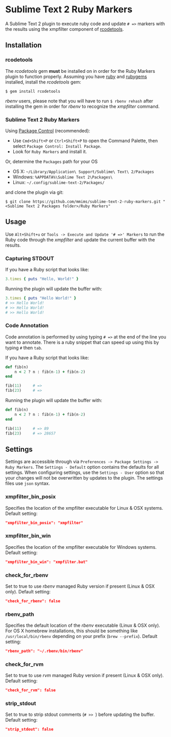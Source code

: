 # Sublime Text 2 Ruby Markers #

A Sublime Text 2 plugin to execute ruby code and update `# =>` markers with the results using the xmpfilter component of [rcodetools][0].

## Installation ##

### rcodetools ###

The *rcodetools* gem **must** be installed on in order for the Ruby Markers plugin to function properly. Assuming you have [ruby][1] and [rubygems][2] installed, install the *rcodetools* gem:

    $ gem install rcodetools

*rbenv* users, please note that you will have to run `$ rbenv rehash` after installing the gem in order for *rbenv* to recognize the *xmpfilter* command.

### Sublime Text 2 Ruby Markers ###

Using [Package Control][3] (recommended):

 * Use `Cmd+Shift+P` or `Ctrl+Shift+P` to open the Command Palette, then select `Package Control: Install Package`.
 * Look for `Ruby Markers` and install it.

Or, determine the `Packages` path for your OS

 * OS X: `~/Library/Application\ Support/Sublime\ Text\ 2/Packages`
 * Windows: `%APPDATA%\Sublime Text 2\Packages\`
 * Linux: `~/.config/sublime-text-2/Packages/`

and clone the plugin via git:

    $ git clone https://github.com/mmims/sublime-text-2-ruby-markers.git "<Sublime Text 2 Packages folder>/Ruby Markers"

## Usage ##

Use `Alt+Shift+u` or `Tools -> Execute and Update '# =>' Markers` to run the Ruby code through the *xmpfilter* and update the current buffer with the results.

### Capturing STDOUT ###

If you have a Ruby script that looks like:

```ruby
3.times { puts "Hello, World!" }
```
Running the plugin will update the buffer with:

```ruby
3.times { puts "Hello World!" }
# >> Hello World!
# >> Hello World!
# >> Hello World!
```

### Code Annotation ###

Code annotation is performed by using typing `# =>` at the end of the line you want to annotate. There is a ruby snippet that can speed up using this by typing `#` then `tab`.
 
If you have a Ruby script that looks like:

```ruby
def fib(n)
    n < 2 ? n : fib(n-1) + fib(n-2)
end

fib(11)     # => 
fib(23)     # => 
```

Running the plugin will update the buffer with:

```ruby
def fib(n)
    n < 2 ? n : fib(n-1) + fib(n-2)
end

fib(11)     # => 89
fib(23)     # => 28657
```

## Settings ##

Settings are accessible through via `Preferences -> Package Settings -> Ruby Markers`. The `Settings - Default` 
option contains the defaults for all settings. When configuring settings, use the `Settings - User` option so that 
your changes will not be overwritten by updates to the plugin. The settings files use `json` syntax.

### xmpfilter_bin_posix ###

Specifies the location of the xmpfilter executable for Linux & OSX systems. Default setting:
```json
"xmpfilter_bin_posix": "xmpfilter"
```

### xmpfilter_bin_win ###

Specifies the location of the xmpfilter executable for Windows systems. Default setting:
```json
"xmpfilter_bin_win": "xmpfilter.bat"
```

### check_for_rbenv ###

Set to true to use *rbenv* managed Ruby version if present (Linux & OSX only). Default setting:
```json
"check_for_rbenv": false
```

### rbenv_path ###

Specifies the default location of the *rbenv* executable (Linux & OSX only). For OS X homebrew installations, this 
should be something like `/usr/local/bin/rbenv` depending on your prefix (`brew --prefix`). Default setting:
```json
"rbenv_path": "~/.rbenv/bin/rbenv"
```
    
### check_for_rvm ###

Set to true to use *rvm* managed Ruby version if present (Linux & OSX only). Default setting:
```json
"check_for_rvm": false
```

### strip_stdout ###

Set to true to strip stdout comments (`# >> `) before updating the buffer. Default setting:
```json
"strip_stdout": false
```

 [0]: http://rubyforge.org/projects/rcodetools
 [1]: http://www.ruby-lang.org
 [2]: http://rubyforge.org/projects/rubygems
 [3]: http://wbond.net/sublime_packages/package_control

